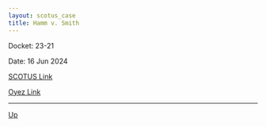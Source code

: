 ```yaml
---
layout: scotus_case
title: Hamm v. Smith
---
```


Docket: 23-21

Date: 16 Jun 2024

[SCOTUS Link](https://www.supremecourt.gov/opinions/23pdf/601us2r23_khlp.pdf)

[Oyez Link](https://www.oyez.org/cases/2024/23-21)

---

[Up](./README.md)